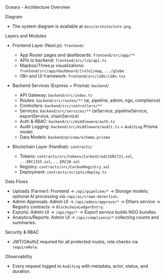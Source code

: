 Oceara - Architecture Overview

Diagram
- The system diagram is available at `docs/architecture.png`.

Layers and Modules
- Frontend Layer (Next.js): `frontend/`
  - App Router pages and dashboards: `frontend/src/app/**`
  - APIs to backend: `frontend/src/lib/api.ts`
  - Mapbox/Three.js visualizations: `frontend/src/app/dashboard/[role]/map`, `.../globe`
  - i18n and UI framework: `frontend/src/i18n/i18n.tsx`

- Backend Services (Express + Prisma): `backend/`
  - API Gateway: `backend/src/index.ts`
  - Routes: `backend/src/routes/**` (ai, pipeline, admin, ngo, compliance)
  - Controllers: `backend/src/controllers/**`
  - Services: `backend/src/services/**` (aiService, pipelineService, exportService, chainService)
  - Auth & RBAC: `backend/src/middleware/auth.ts`
  - Audit Logging: `backend/src/middleware/audit.ts` + `AuditLog` Prisma model
  - Data Models: `backend/prisma/schema.prisma`

- Blockchain Layer (Hardhat): `contracts/`
  - Tokens: `contracts/src/tokens/CarbonCreditERC721.sol`, `...ERC1155.sol`, `...ERC20.sol`
  - Registry: `contracts/src/CarbonRegistry.sol`
  - Deployment: `contracts/scripts/deploy.ts`

Data Flows
- Uploads (Farmer): Frontend → `/api/pipeline/*` → Storage models; optional AI processing via `/api/ai/crown-detection`.
- Admin Approvals: Admin UI → `/api/admin/approve/*` → Ethers service → Registry contracts → `BlockchainLedgerEntry`.
- Exports: Admin UI → `/api/ngo/*` → Export service builds NGO bundles.
- Analytics/Reports: Admin UI → `/api/compliance/*` collecting counts and summaries.

Security & RBAC
- JWT/OAuth2 required for all protected routes, role checks via `requireRole`.

Observability
- Every request logged to `AuditLog` with metadata, actor, status, and duration.


